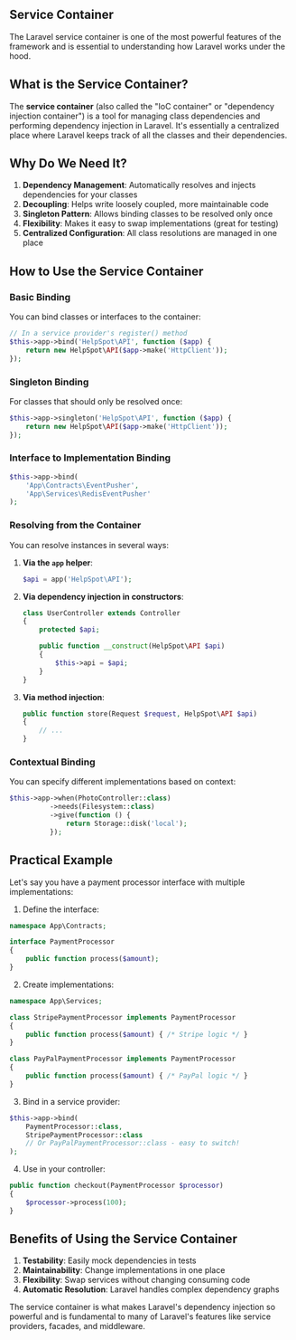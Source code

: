 ## Service Container

The Laravel service container is one of the most powerful features of the framework and is essential to understanding how Laravel works under the hood.

## What is the Service Container?

The **service container** (also called the "IoC container" or "dependency injection container") is a tool for managing class dependencies and performing dependency injection in Laravel. It's essentially a centralized place where Laravel keeps track of all the classes and their dependencies.

## Why Do We Need It?

1. **Dependency Management**: Automatically resolves and injects dependencies for your classes
2. **Decoupling**: Helps write loosely coupled, more maintainable code
3. **Singleton Pattern**: Allows binding classes to be resolved only once
4. **Flexibility**: Makes it easy to swap implementations (great for testing)
5. **Centralized Configuration**: All class resolutions are managed in one place

## How to Use the Service Container

### Basic Binding

You can bind classes or interfaces to the container:

```php
// In a service provider's register() method
$this->app->bind('HelpSpot\API', function ($app) {
    return new HelpSpot\API($app->make('HttpClient'));
});
```

### Singleton Binding

For classes that should only be resolved once:

```php
$this->app->singleton('HelpSpot\API', function ($app) {
    return new HelpSpot\API($app->make('HttpClient'));
});
```

### Interface to Implementation Binding

```php
$this->app->bind(
    'App\Contracts\EventPusher',
    'App\Services\RedisEventPusher'
);
```

### Resolving from the Container

You can resolve instances in several ways:

1. **Via the `app` helper**:
   ```php
   $api = app('HelpSpot\API');
   ```

2. **Via dependency injection in constructors**:
   ```php
   class UserController extends Controller
   {
       protected $api;
   
       public function __construct(HelpSpot\API $api)
       {
           $this->api = $api;
       }
   }
   ```

3. **Via method injection**:
   ```php
   public function store(Request $request, HelpSpot\API $api)
   {
       // ...
   }
   ```

### Contextual Binding

You can specify different implementations based on context:

```php
$this->app->when(PhotoController::class)
          ->needs(Filesystem::class)
          ->give(function () {
              return Storage::disk('local');
          });
```

## Practical Example

Let's say you have a payment processor interface with multiple implementations:

1. Define the interface:
```php
namespace App\Contracts;

interface PaymentProcessor
{
    public function process($amount);
}
```

2. Create implementations:
```php
namespace App\Services;

class StripePaymentProcessor implements PaymentProcessor
{
    public function process($amount) { /* Stripe logic */ }
}

class PayPalPaymentProcessor implements PaymentProcessor
{
    public function process($amount) { /* PayPal logic */ }
}
```

3. Bind in a service provider:
```php
$this->app->bind(
    PaymentProcessor::class,
    StripePaymentProcessor::class
    // Or PayPalPaymentProcessor::class - easy to switch!
);
```

4. Use in your controller:
```php
public function checkout(PaymentProcessor $processor)
{
    $processor->process(100);
}
```

## Benefits of Using the Service Container

1. **Testability**: Easily mock dependencies in tests
2. **Maintainability**: Change implementations in one place
3. **Flexibility**: Swap services without changing consuming code
4. **Automatic Resolution**: Laravel handles complex dependency graphs

The service container is what makes Laravel's dependency injection so powerful and is fundamental to many of Laravel's features like service providers, facades, and middleware.
